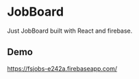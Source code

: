# JobBoard

Just JobBoard built with React and firebase.

## Demo 

https://fsjobs-e242a.firebaseapp.com/